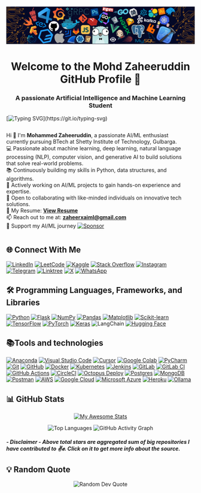 ![logo](https://github.com/mdzaheerjk/mdzaheerjk/blob/main/5e73f1c3-6eb3-4b94-b7bd-0b81a3f1dbca.png?raw=true)
<h1 align="center">Welcome to the Mohd Zaheeruddin GitHub Profile 👋</h1>
<h3 align="center">A passionate Artificial Intelligence and Machine Learning Student</h3>



[![Typing SVG](https://readme-typing-svg.demolab.com?font=Fira+Code&duration=3000&pause=1000&color=C792E9&random=true&width=900&lines=%F0%9F%91%A8%E2%80%8D%F0%9F%92%BB+Hi+there!+%F0%9F%91%8B+I'm+Mohammed+Zaheeruddin!;Passionate+AI%2FML+enthusiast+%7C+BTech+Student.;Building+strong+programming+fundamentals!+;%F0%9F%9A%80+Eager+to+contribute+to+innovative+tech+solutions!)](https://git.io/typing-svg)


<div style="display: flex; flex-direction: column;">
  <div style="flex: 1; margin-right: 10px;">
    <ul style="list-style-type: none; padding: 0;">
      <li>Hi 👋 I'm <b>Mohammed Zaheeruddin</b>, a passionate AI/ML enthusiast currently pursuing BTech at Shetty Institute of Technology, Gulbarga.</li>
      <li>💻 Passionate about machine learning, deep learning, natural language processing (NLP), computer vision, and generative AI to build solutions that solve real-world problems.</li>
      <li> 📚 Continuously building my skills in Python, data structures, and algorithms. </li>
      <li>🎯 Actively working on AI/ML projects to gain hands-on experience and expertise.</li>
      <li>🤝 Open to collaborating with like-minded individuals on innovative tech solutions.</li>
      <li> 📄 My Resume: <a href="https://drive.google.com/file/d/1BRFUtJcT4DIlglCIl9-tNWP7xesfsd3y/view?usp=drivesdk"><b>View Resume</b></a></li>
      <li>📫 Reach out to me at: <b><a href="mailto:zaheerxaiml@gmail.com">zaheerxaiml@gmail.com</a></b> </li>
      <li>🚀 Support my AI/ML journey 
    <a href="https://github.com/sponsors/mdzaheerjk">
    <img src="https://img.shields.io/badge/Sponsor-%E2%9D%A4-red" alt="Sponsor">
  </a>
</li>

  </div>
</div>

## 🌐 Connect With Me
[![LinkedIn](https://custom-icon-badges.demolab.com/badge/LinkedIn-0A66C2?logo=linkedin-white&logoColor=fff)](https://linkedin.com/in/md-zaheerjk)
[![LeetCode](https://img.shields.io/badge/LeetCode-000000?logo=LeetCode&logoColor=#d16c06)](https://leetcode.com/u/3TS24AI030/)
[![Kaggle](https://img.shields.io/badge/Kaggle-20BEFF?logo=kaggle&logoColor=fff)](https://www.kaggle.com/zaheerjk)
[![Stack Overflow](https://img.shields.io/badge/-Stack%20Overflow-FE7A16?logo=stack-overflow&logoColor=white)](https://stackoverflow.com/users/28573007/zaheer-jk)
[![Instagram](https://img.shields.io/badge/Instagram-%23E4405F.svg?logo=Instagram&logoColor=white)](https://instagram.com/md_zaheer_jk)
[![Telegram](https://img.shields.io/badge/Telegram-2CA5E0?logo=telegram&logoColor=white)](https://t.me/zaheerjk)
[![Linktree](https://img.shields.io/badge/LinkTree-1de9b6?logo=linktree&logoColor=white)](#)
[![X](https://img.shields.io/badge/X-%23000000.svg?logo=X&logoColor=white)](https://twitter.com/md_zaheer_jk)
[![WhatsApp](https://img.shields.io/badge/WhatsApp-25D366?logo=whatsapp&logoColor=white)](https://wa.me/918762194761)

## 🛠️ Programming Languages, Frameworks, and Libraries 
[![Python](https://img.shields.io/badge/Python-3776AB?logo=python&logoColor=fff)](#)
[![Flask](https://img.shields.io/badge/Flask-000?logo=flask&logoColor=fff)](#)
[![NumPy](https://img.shields.io/badge/NumPy-4DABCF?logo=numpy&logoColor=fff)](#)
[![Pandas](https://img.shields.io/badge/Pandas-150458?logo=pandas&logoColor=fff)](#)
[![Matplotlib](https://custom-icon-badges.demolab.com/badge/Matplotlib-71D291?logo=matplotlib&logoColor=fff)](#)
[![Scikit-learn](https://img.shields.io/badge/-scikit--learn-%23F7931E?logo=scikit-learn&logoColor=white)](#)
[![TensorFlow](https://img.shields.io/badge/TensorFlow-ff8f00?logo=tensorflow&logoColor=white)](#)
[![PyTorch](https://img.shields.io/badge/PyTorch-ee4c2c?logo=pytorch&logoColor=white)](#)
[![Keras](https://img.shields.io/badge/Keras-D00000?logo=keras&logoColor=fff)](#)
![LangChain](https://img.shields.io/badge/LangChain-1c3c3c.svg?logo=langchain&logoColor=white)
[![Hugging Face](https://img.shields.io/badge/Hugging%20Face-FFD21E?logo=huggingface&logoColor=000)](#)

 ## 📚Tools and technologies
 [![Anaconda](https://img.shields.io/badge/Anaconda-44A833?logo=anaconda&logoColor=fff)](#)
 [![Visual Studio Code](https://custom-icon-badges.demolab.com/badge/Visual%20Studio%20Code-0078d7.svg?logo=vsc&logoColor=white)](#)
 [![Cursor](https://custom-icon-badges.demolab.com/badge/Cursor-000000?logo=cursor-ai-white)](#)
 [![Google Colab](https://img.shields.io/badge/Google%20Colab-F9AB00?logo=googlecolab&logoColor=fff)](#)
 [![PyCharm](https://img.shields.io/badge/PyCharm-000?logo=pycharm&logoColor=fff)](#)
 [![Git](https://img.shields.io/badge/Git-F05032?logo=git&logoColor=fff)](#)
 [![GitHub](https://img.shields.io/badge/GitHub-%23121011.svg?logo=github&logoColor=white)](#)
 [![Docker](https://img.shields.io/badge/Docker-2496ED?logo=docker&logoColor=fff)](#)
 [![Kubernetes](https://img.shields.io/badge/Kubernetes-326CE5?logo=kubernetes&logoColor=fff)](#)
 [![Jenkins](https://img.shields.io/badge/Jenkins-D24939?logo=jenkins&logoColor=white)](#)
 [![GitLab](https://img.shields.io/badge/GitLab-FC6D26?logo=gitlab&logoColor=fff)](#)
 [![GitLab CI](https://img.shields.io/badge/GitLab%20CI-FC6D26?logo=gitlab&logoColor=fff)](#)
[![GitHub Actions](https://img.shields.io/badge/GitHub_Actions-2088FF?logo=github-actions&logoColor=white)](#)
[![CircleCI](https://img.shields.io/badge/CircleCI-343434?logo=circleci&logoColor=fff)](#)
[![Octopus Deploy](https://img.shields.io/badge/Octopus%20Deploy-2F93E0?logo=Octopus%20Deploy&logoColor=white)](#)
[![Postgres](https://img.shields.io/badge/Postgres-%23316192.svg?logo=postgresql&logoColor=white)](#)
[![MongoDB](https://img.shields.io/badge/MongoDB-%234ea94b.svg?logo=mongodb&logoColor=white)](#)
[![Postman](https://img.shields.io/badge/Postman-FF6C37?logo=postman&logoColor=white)](#)
[![AWS](https://custom-icon-badges.demolab.com/badge/AWS-%23FF9900.svg?logo=aws&logoColor=white)](#)
[![Google Cloud](https://img.shields.io/badge/Google%20Cloud-%234285F4.svg?logo=google-cloud&logoColor=white)](#)
[![Microsoft Azure](https://custom-icon-badges.demolab.com/badge/Microsoft%20Azure-0089D6?logo=msazure&logoColor=white)](#)
[![Heroku](https://img.shields.io/badge/Heroku-430098?logo=heroku&logoColor=fffe)](#)
[![Ollama](https://img.shields.io/badge/Ollama-fff?logo=ollama&logoColor=000)](#)
 
## 📊 GitHub Stats 
<div align="center">
  
[![My Awesome Stats](https://awesome-github-stats.azurewebsites.net/user-stats/mdzaheerjk?cardType=github&theme=omni&preferLogin=false)](https://git.io/awesome-stats-card)

<img src="https://github-readme-stats.vercel.app/api/top-langs/?username=mdzaheerjk&theme=tokyonight&hide_border=false&include_all_commits=true&count_private=true&layout=compact" alt="Top Languages"/>

<img width="830" src="https://github-readme-activity-graph.vercel.app/graph?username=mdzaheerjk&bg_color=21232a&color=a8eeff&line=61dafb&point=f0fcff&area=true&" alt="GitHub Activity Graph" />


</div>

##### - Disclaimer - Above total stars are aggregated sum of big repositories I have contributed to ✌️✊. Click on it to get more info about the source.

## 💡 Random Quote

<p align="center">
    <img src="https://quotes-github-readme.vercel.app/api?type=horizontal&theme=radical" alt="Random Dev Quote" />
</p>





